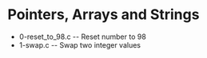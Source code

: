 # Pointers, Arrays and Strings
- 0-reset_to_98.c -- Reset number to 98
- 1-swap.c -- Swap two integer values
